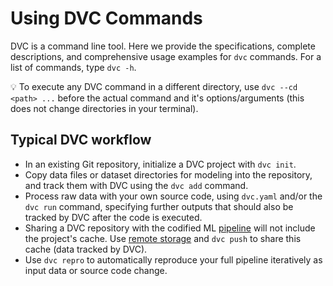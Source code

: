 # Using DVC Commands

DVC is a command line tool. Here we provide the specifications, complete
descriptions, and comprehensive usage examples for `dvc` commands. For a list of
commands, type `dvc -h`.

💡 To execute any DVC command in a different directory, use
`dvc --cd <path> ...` before the actual command and it's options/arguments (this
does not change directories in your terminal).

## Typical DVC workflow

- In an existing Git repository, initialize a <abbr>DVC project</abbr> with
  `dvc init`.
- Copy data files or dataset directories for modeling into the repository, and
  track them with DVC using the `dvc add` command.
- Process raw data with your own source code, using `dvc.yaml` and/or the
  `dvc run` command, specifying further <abbr>outputs</abbr> that should also be
  tracked by DVC after the code is executed.
- Sharing a <abbr>DVC repository</abbr> with the codified ML
  [pipeline](/doc/command-reference/dag) will not include the project's
  <abbr>cache</abbr>. Use [remote storage](/doc/command-reference/remote) and
  `dvc push` to share this cache (data tracked by DVC).
- Use `dvc repro` to automatically reproduce your full pipeline iteratively as
  input data or source code change.
